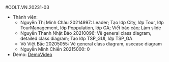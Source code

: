 #OOLT.VN.20231-03 
- Thành viên: 
  - Nguyễn Thị Minh Châu 20214997: Leader; Tạo lớp City, lớp Tour, lớp TourManagement, lớp Poppulation, lớp GA; Viết báo cáo; Làm slide
  - Nguyễn Thanh Nhật Bảo 20210096: Vẽ general class diagram, detailed class diagram; Tạo lớp TSP_GUI, lớp TSP_GA
  - Võ Việt Bắc 20205055: Vẽ general class diagram, usecase diagram
  - Nguyễn Minh Chiến 20215000: 0
- Demo: [DemoVideo](https://drive.google.com/file/d/1PJ7OV42aqrlJNOiboWZhE5AdJ8_X2NgN/view?usp=drive_link][DemoVideo)

